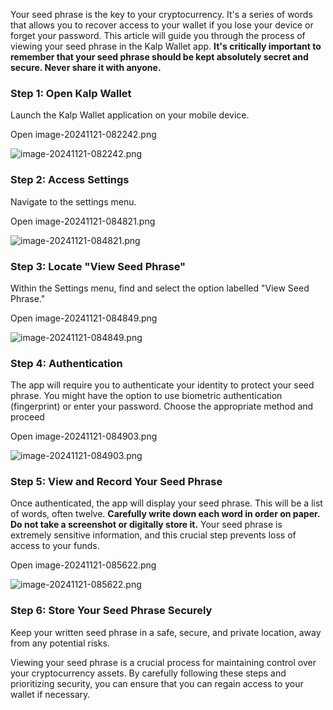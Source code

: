 Your seed phrase is the key to your cryptocurrency. It's a series of words that allows you to recover access to your wallet if you lose your device or forget your password. This article will guide you through the process of viewing your seed phrase in the Kalp Wallet app. **It's critically important to remember that your seed phrase should be kept absolutely secret and secure. Never share it with anyone.**

### **Step 1: Open Kalp Wallet**

Launch the Kalp Wallet application on your mobile device.

Open image-20241121-082242.png

![image-20241121-082242.png](https://docs-images-kalp-studio.s3.ap-south-1.amazonaws.com/Kalp+Wallet+Mobile/6.+How+to+view+Seed+Phrase/SP+1.png)

### **Step 2: Access Settings**

Navigate to the settings menu.

Open image-20241121-084821.png

![image-20241121-084821.png](https://docs-images-kalp-studio.s3.ap-south-1.amazonaws.com/Kalp+Wallet+Mobile/6.+How+to+view+Seed+Phrase/SP+2.png)

### **Step 3: Locate "View Seed Phrase"**

Within the Settings menu, find and select the option labelled "View Seed Phrase."

Open image-20241121-084849.png

![image-20241121-084849.png](https://docs-images-kalp-studio.s3.ap-south-1.amazonaws.com/Kalp+Wallet+Mobile/6.+How+to+view+Seed+Phrase/SP+3.png)

### **Step 4: Authentication**

The app will require you to authenticate your identity to protect your seed phrase. You might have the option to use biometric authentication (fingerprint) or enter your password. Choose the appropriate method and proceed

Open image-20241121-084903.png

![image-20241121-084903.png](https://docs-images-kalp-studio.s3.ap-south-1.amazonaws.com/Kalp+Wallet+Mobile/6.+How+to+view+Seed+Phrase/SP+4.png)

### **Step 5: View and Record Your Seed Phrase**

Once authenticated, the app will display your seed phrase. This will be a list of words, often twelve. **Carefully write down each word in order on paper. Do not take a screenshot or digitally store it.** Your seed phrase is extremely sensitive information, and this crucial step prevents loss of access to your funds.

Open image-20241121-085622.png

![image-20241121-085622.png](https://docs-images-kalp-studio.s3.ap-south-1.amazonaws.com/Kalp+Wallet+Mobile/6.+How+to+view+Seed+Phrase/SP+5.png)

### **Step 6: Store Your Seed Phrase Securely**

Keep your written seed phrase in a safe, secure, and private location, away from any potential risks.

Viewing your seed phrase is a crucial process for maintaining control over your cryptocurrency assets. By carefully following these steps and prioritizing security, you can ensure that you can regain access to your wallet if necessary.